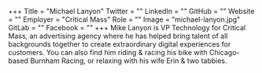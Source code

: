 +++
Title = "Michael Lanyon"
Twitter = ""
LinkedIn = ""
GitHub = ""
Website = ""
Employer = "Critical Mass"
Role = ""
Image = "michael-lanyon.jpg"
GitLab = ""
Facebook = ""
+++
Mike Lanyon is VP Technology for Critical Mass, an advertising agency where he has helped bring talent of all backgrounds together to create extraordinary digital experiences for customers. You can also find him riding &amp; racing his bike with Chicago-based Burnham Racing, or relaxing with his wife Erin &amp; two tabbies.